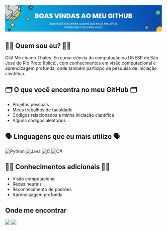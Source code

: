 <img src="imagens/banner_boas_vindas.png" alt="My cool logo"/>

## :man_technologist: Quem sou eu? :man_technologist:
Olá! Me chamo Thales. Eu curso ciência da computação na UNESP de São José do Rio Preto (Ibilce), com conhecimentos em visão computacional e aprendizagem profunda, onde também participo de pesquisa de iniciação científica.

##  :card_index_dividers: O que você encontra no meu GitHub :card_index_dividers:
- Projetos pessoais
- Meus trabalhos de faculdade
- Códigos relacionados a minha iniciação científica
- Alguns códigos aleatórios

## :speaking_head: Linguagens que eu mais utilizo :speaking_head:
![Python](https://img.shields.io/badge/python-3670A0?logo=python&logoColor=ffdd54) ![Java](https://img.shields.io/badge/java-%23ED8B00.svg?logo=java&logoColor=white) ![C](https://img.shields.io/badge/c-%2300599C.svg?logo=c&logoColor=white) ![C#](https://img.shields.io/badge/c%23-%23239120.svg?logo=c-sharp&logoColor=white)

## :man_scientist: Conhecimentos adicionais :man_scientist:
- Visão computacional
- Redes neurais
- Reconhecimento de padrões
- Aprendizagem profunda

## Onde me encontrar
<a href="https://www.linkedin.com/in/thales-lopes-88b2a1210/" target="_blank"><img src="https://img.shields.io/badge/-LinkedIn-%230077B5?style=for-the-badge&logo=linkedin&logoColor=white" target="_blank"></a> <a href="https://www.instagram.com/thalesrslopes/" target="_blank"><img src="https://img.shields.io/badge/-Instagram-%23E4405F?style=for-the-badge&logo=instagram&logoColor=white" target="_blank"></a>
